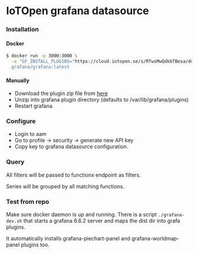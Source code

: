 # IoTOpen grafana datasource

### Installation
#### Docker
```bash
$ docker run -p 3000:3000 \
  -e "GF_INSTALL_PLUGINS="https://cloud.iotopen.se/s/RTwsMwQdkbTBesa/download;iotopen-datasource" \
  grafana/grafana:latest
```

#### Manually
* Download the plugin zip file from [here](https://cloud.iotopen.se/s/RTwsMwQdkbTBesa/download)
* Unzip into grafana plugin directory (defaults to /var/lib/grafana/plugins)
* Restart grafana


### Configure

* Login to aam
* Go to profile -> security -> generate new API key
* Copy key to grafana datasource configuration.

### Query

All filters will be passed to functionx endpoint as filters.

Series will be grouped by all matching functions.


### Test from repo

Make sure docker daemon is up and running.
There is a script ```./grafana-dev.sh``` that starts a grafana 6.6.2 server and maps the dist dir into grafa plugins.

It automatically installs grafana-piechart-panel and grafana-worldmap-panel plugins too.
